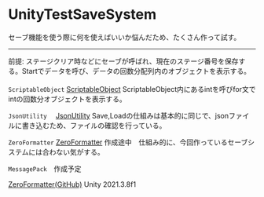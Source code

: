 # UnityTestSaveSystem

セーブ機能を使う際に何を使えばいいか悩んだため、たくさん作って試す。
_______________________________________________________________________________________________________________________________
前提: ステージクリア時などにセーブが呼ばれ、現在のステージ番号を保存する。Startでデータを呼び、データの回数分配列内のオブジェクトを表示する。
<br><br>
`ScriptableObject`
[ScriptableObject](https://github.com/YutaKonoma/UnityTestSaveSystem/tree/master/Assets/Scripts/ScriptableObject)
ScriptableObject内にあるintを呼びfor文でintの回数分オブジェクトを表示する。  

`JsonUtility`　
[JsonUtility](https://github.com/YutaKonoma/UnityTestSaveSystem/tree/master/Assets/Scripts/JsonUtility)
Save,Loadの仕組みは基本的に同じで、jsonファイルに書き込むため、ファイルの確認を行っている。　　

`ZeroFormatter`
[ZeroFormatter](https://github.com/YutaKonoma/UnityTestSaveSystem/tree/master/Assets/Scripts/ZeroFormatter)
作成途中　仕組み的に、今回作っているセーブシステムには合わない気がする。

`MessagePack`　作成予定  

[ZeroFormatter(GitHub)](https://github.com/neuecc/ZeroFormatter)  Unity 2021.3.8f1

